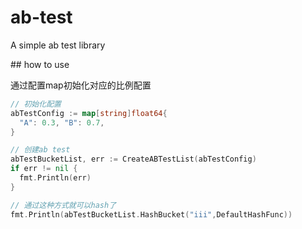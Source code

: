 # ab-test
A simple ab test library

## how to use

通过配置map初始化对应的比例配置

```go
// 初始化配置
abTestConfig := map[string]float64{
  "A": 0.3, "B": 0.7,
}

// 创建ab test
abTestBucketList, err := CreateABTestList(abTestConfig)
if err != nil {
  fmt.Println(err)
}

// 通过这种方式就可以hash了
fmt.Println(abTestBucketList.HashBucket("iii",DefaultHashFunc))


```
